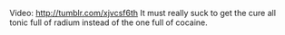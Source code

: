 Video: http://tumblr.com/xjvcsf6th  It must really suck to get the cure all tonic full of radium instead of the one full of cocaine.